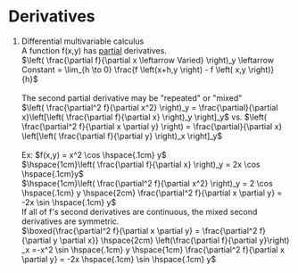 # Derivatives
1. Differential multivariable calculus<br>
    A function f(x,y) has <ins>partial</ins> derivatives.<br>
        $\left( \frac{\partial f}{\partial x \leftarrow Varied} \right)_y \leftarrow Constant  = \lim_{h \to 0}  \frac{f \left(x+h,y \right) - f \left( x,y \right)}{h}$ <br>
        <br>
        The second partial derivative may be "repeated" or "mixed"<br>
        $\left( \frac{\partial^2 f}{\partial x^2} \right)_y  = \frac{\partial}{\partial x}\left[\left( \frac{\partial f}{\partial x} \right)_y \right]_y$ vs. $\left( \frac{\partial^2 f}{\partial x \partial y} \right) =  \frac{\partial}{\partial x} \left[\left( \frac{\partial f}{\partial y} \right)_x \right]_y$ <br><br>
        Ex: $f(x,y) = x^2 \cos \hspace{.1cm} y$<br>
        $\hspace{1cm}\left( \frac{\partial f}{\partial x} \right)_y = 2x \cos \hspace{.1cm}y$ <br>
        $\hspace{1cm}\left( \frac{\partial^2 f}{\partial x^2} \right)_y = 2 \cos \hspace{.1cm} y \hspace{2cm} \frac{\partial^2 f}{\partial x \partial y} = -2x \sin \hspace{.1cm} y$ <br>
        If all of f's second derivatives are continuous, the mixed second derivatives are symmetric. <br>
            $\boxed{\frac{\partial^2 f}{\partial x \partial y} = \frac{\partial^2 f}{\partial y \partial x}}  \hspace{2cm}  \left(\frac{\partial f}{\partial y}\right) _x =-x^2 \sin \hspace{.1cm} y \hspace{1cm} \frac{\partial^2 f}{\partial x \partial y} = -2x \hspace{.1cm} \sin \hspace{.1cm} y$
